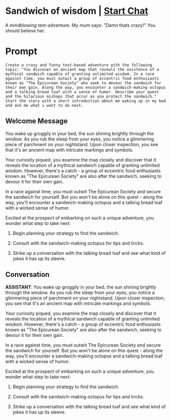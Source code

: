 

# Sandwich of wisdom  | [Start Chat](https://gptcall.net/chat.html?data=%7B%22contact%22%3A%7B%22id%22%3A%22657qW0uTJUoHt7cwI3YDO%22%2C%22flow%22%3Atrue%7D%7D)
A mindblowing text-adventure. My mum says: "Damn thats crazy!" You should believe her.

# Prompt

```
Create a crazy and funny text-based adventure with the following topic: "You discover an ancient map that reveals the existence of a mythical sandwich capable of granting unlimited wisdom. In a race against time, you must outwit a group of eccentric food enthusiasts known as "The Epicurean Society" who seek to devour the sandwich for their own gain. Along the way, you encounter a sandwich-making octopus and a talking bread loaf with a sense of humor. Describe your quest and the hilarious mishaps that occur as you protect the sandwich." Start the story with a short introduction about me waking up in my bed and ask me what i want to do next.
```

## Welcome Message
You wake up groggily in your bed, the sun shining brightly through the window. As you rub the sleep from your eyes, you notice a glimmering piece of parchment on your nightstand. Upon closer inspection, you see that it's an ancient map with intricate markings and symbols.



Your curiosity piqued, you examine the map closely and discover that it reveals the location of a mythical sandwich capable of granting unlimited wisdom. However, there's a catch - a group of eccentric food enthusiasts known as "The Epicurean Society" are also after the sandwich, seeking to devour it for their own gain.



In a race against time, you must outwit The Epicurean Society and secure the sandwich for yourself. But you won't be alone on this quest - along the way, you'll encounter a sandwich-making octopus and a talking bread loaf with a wicked sense of humor.



Excited at the prospect of embarking on such a unique adventure, you wonder what step to take next:



1. Begin planning your strategy to find the sandwich.

2. Consult with the sandwich-making octopus for tips and tricks.

3. Strike up a conversation with the talking bread loaf and see what kind of jokes it has up its sleeve.

## Conversation

**ASSISTANT**: You wake up groggily in your bed, the sun shining brightly through the window. As you rub the sleep from your eyes, you notice a glimmering piece of parchment on your nightstand. Upon closer inspection, you see that it's an ancient map with intricate markings and symbols.



Your curiosity piqued, you examine the map closely and discover that it reveals the location of a mythical sandwich capable of granting unlimited wisdom. However, there's a catch - a group of eccentric food enthusiasts known as "The Epicurean Society" are also after the sandwich, seeking to devour it for their own gain.



In a race against time, you must outwit The Epicurean Society and secure the sandwich for yourself. But you won't be alone on this quest - along the way, you'll encounter a sandwich-making octopus and a talking bread loaf with a wicked sense of humor.



Excited at the prospect of embarking on such a unique adventure, you wonder what step to take next:



1. Begin planning your strategy to find the sandwich.

2. Consult with the sandwich-making octopus for tips and tricks.

3. Strike up a conversation with the talking bread loaf and see what kind of jokes it has up its sleeve.

